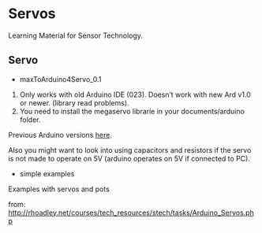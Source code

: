 # Servos
Learning Material for Sensor Technology.    

<!---
TODO
* check all code;
* make video demonstrations;
-->

## Servo

* maxToArduino4Servo_0.1

1) Only works with old Arduino IDE (023). Doesn’t work with new Ard v1.0 or newer. (library read problems). 
2) You need to install the megaservo librarie in your documents/arduino folder. 

Previous Arduino versions [here](https://www.arduino.cc/en/Main/OldSoftwareReleases). 

Also you might want to look into using capacitors and resistors if the servo is not made to operate on 5V (arduino operates on 5V if connected to PC). 

* simple examples

Examples with servos and pots

from: http://rhoadley.net/courses/tech_resources/stech/tasks/Arduino_Servos.php   


